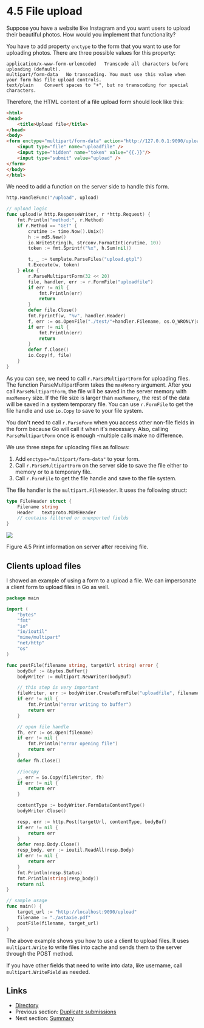 # 4.5 File upload

Suppose you have a website like Instagram and you want users to upload their beautiful photos. How would you implement that functionality?

You have to add property `enctype` to the form that you want to use for uploading photos. There are three possible values for this property:

```
application/x-www-form-urlencoded   Transcode all characters before uploading (default).
multipart/form-data   No transcoding. You must use this value when your form has file upload controls.
text/plain    Convert spaces to "+", but no transcoding for special characters.
```


Therefore, the HTML content of a file upload form should look like this:

```html
<html>
<head>
   	<title>Upload file</title>
</head>
<body>
<form enctype="multipart/form-data" action="http://127.0.0.1:9090/upload" method="post">
	<input type="file" name="uploadfile" />
	<input type="hidden" name="token" value="{{.}}"/>
	<input type="submit" value="upload" />
</form>
</body>
</html>
```


We need to add a function on the server side to handle this form.

```Go
http.HandleFunc("/upload", upload)

// upload logic
func upload(w http.ResponseWriter, r *http.Request) {
   	fmt.Println("method:", r.Method)
   	if r.Method == "GET" {
       	crutime := time.Now().Unix()
       	h := md5.New()
       	io.WriteString(h, strconv.FormatInt(crutime, 10))
       	token := fmt.Sprintf("%x", h.Sum(nil))

       	t, _ := template.ParseFiles("upload.gtpl")
       	t.Execute(w, token)
   	} else {
       	r.ParseMultipartForm(32 << 20)
       	file, handler, err := r.FormFile("uploadfile")
       	if err != nil {
           	fmt.Println(err)
           	return
       	}
       	defer file.Close()
       	fmt.Fprintf(w, "%v", handler.Header)
       	f, err := os.OpenFile("./test/"+handler.Filename, os.O_WRONLY|os.O_CREATE, 0666)
       	if err != nil {
           	fmt.Println(err)
           	return
       	}
       	defer f.Close()
       	io.Copy(f, file)
   	}
}
```


As you can see, we need to call `r.ParseMultipartForm` for uploading files. The function ParseMultipartForm takes the `maxMemory` argument. After you call `ParseMultipartForm`, the file will be saved in the server memory with `maxMemory` size. If the file size is larger than `maxMemory`, the rest of the data will be saved in a system temporary file. You can use `r.FormFile` to get the file handle and use `io.Copy` to save to your file system.

You don't need to call `r.ParseForm` when you access other non-file fields in the form because Go will call it when it's necessary. Also, calling `ParseMultipartForm` once is enough -multiple calls make no difference.

We use three steps for uploading files as follows:

1. Add `enctype="multipart/form-data"` to your form.
2. Call `r.ParseMultipartForm` on the server side to save the file either to memory or to a temporary file.
3. Call `r.FormFile` to get the file handle and save to the file system.

The file handler is the `multipart.FileHeader`. It uses the following struct:

```Go
type FileHeader struct {
   	Filename string
   	Header   textproto.MIMEHeader
   	// contains filtered or unexported fields
}
```

![](my-obsidian/langs%20and%20more/go.md/en/images/4.5.upload2.png)

Figure 4.5 Print information on server after receiving file.

## Clients upload files

I showed an example of using a form to a upload a file. We can impersonate a client form to upload files in Go as well.

```Go
package main

import (
    "bytes"
    "fmt"
    "io"
    "io/ioutil"
    "mime/multipart"
    "net/http"
    "os"
)

func postFile(filename string, targetUrl string) error {
    bodyBuf := &bytes.Buffer{}
    bodyWriter := multipart.NewWriter(bodyBuf)

    // this step is very important
    fileWriter, err := bodyWriter.CreateFormFile("uploadfile", filename)
    if err != nil {
        fmt.Println("error writing to buffer")
        return err
    }

    // open file handle
    fh, err := os.Open(filename)
    if err != nil {
        fmt.Println("error opening file")
        return err
    }
    defer fh.Close()

    //iocopy
    _, err = io.Copy(fileWriter, fh)
    if err != nil {
        return err
    }

    contentType := bodyWriter.FormDataContentType()
    bodyWriter.Close()

    resp, err := http.Post(targetUrl, contentType, bodyBuf)
    if err != nil {
        return err
    }
    defer resp.Body.Close()
    resp_body, err := ioutil.ReadAll(resp.Body)
    if err != nil {
        return err
    }
    fmt.Println(resp.Status)
    fmt.Println(string(resp_body))
    return nil
}

// sample usage
func main() {
    target_url := "http://localhost:9090/upload"
    filename := "./astaxie.pdf"
    postFile(filename, target_url)
}
```


The above example shows you how to use a client to upload files. It uses `multipart.Write` to write files into cache and sends them to the server through the POST method.

If you have other fields that need to write into data, like username, call `multipart.WriteField` as needed.

## Links

- [Directory](build-web-application-with-golang-en.md)
- Previous section: [Duplicate submissions](myBrain/ЯП%20и%20не%20только/go.md/en/04.4.md)
- Next section: [Summary](myBrain/ЯП%20и%20не%20только/go.md/en/04.6.md)
